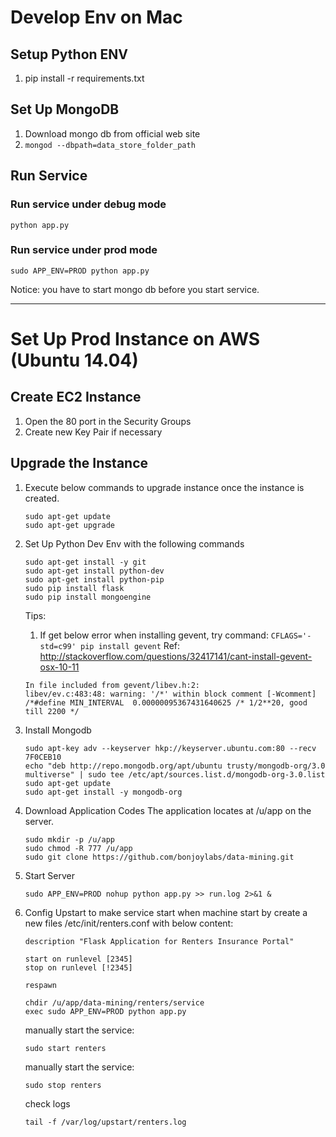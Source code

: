 # Develop Env on Mac

## Setup Python ENV
1. pip install -r requirements.txt

## Set Up MongoDB
1. Download mongo db from official web site
2. `mongod --dbpath=data_store_folder_path`


## Run Service

### Run service under debug mode
```
python app.py
```

### Run service under prod mode
```
sudo APP_ENV=PROD python app.py
```

Notice: you have to start mongo db before you start service.

---------------
# Set Up Prod Instance on AWS (Ubuntu 14.04)

## Create EC2 Instance
1. Open the 80 port in the Security Groups
2. Create new Key Pair if necessary

## Upgrade the Instance
1. Execute below commands to upgrade instance once the instance is created.
    ```
    sudo apt-get update
    sudo apt-get upgrade
    ```
2. Set Up Python Dev Env with the following commands
    ```
    sudo apt-get install -y git
    sudo apt-get install python-dev
    sudo apt-get install python-pip
    sudo pip install flask
    sudo pip install mongoengine
    ```

    Tips:
    1. If get below error when installing gevent, try command: `CFLAGS='-std=c99' pip install gevent`
    Ref: http://stackoverflow.com/questions/32417141/cant-install-gevent-osx-10-11
    ```
    In file included from gevent/libev.h:2:
    libev/ev.c:483:48: warning: '/*' within block comment [-Wcomment]
    /*#define MIN_INTERVAL  0.00000095367431640625 /* 1/2**20, good till 2200 */
    ```

3. Install Mongodb
    ```
    sudo apt-key adv --keyserver hkp://keyserver.ubuntu.com:80 --recv 7F0CEB10
    echo "deb http://repo.mongodb.org/apt/ubuntu trusty/mongodb-org/3.0 multiverse" | sudo tee /etc/apt/sources.list.d/mongodb-org-3.0.list
    sudo apt-get update
    sudo apt-get install -y mongodb-org
    ```

4. Download Application Codes
    The application locates at /u/app on the server.

    ```
    sudo mkdir -p /u/app
    sudo chmod -R 777 /u/app
    sudo git clone https://github.com/bonjoylabs/data-mining.git
    ```
5. Start Server
    ```
    sudo APP_ENV=PROD nohup python app.py >> run.log 2>&1 &
    ```

6. Config Upstart to make service start when machine start by create a new files /etc/init/renters.conf with below content:

    ```
    description "Flask Application for Renters Insurance Portal"

    start on runlevel [2345]
    stop on runlevel [!2345]

    respawn

    chdir /u/app/data-mining/renters/service
    exec sudo APP_ENV=PROD python app.py
    ```

    manually start the service:
    ```
    sudo start renters
    ```

    manually start the service:
    ```
    sudo stop renters
    ```

    check logs
    ```
    tail -f /var/log/upstart/renters.log
    ```
